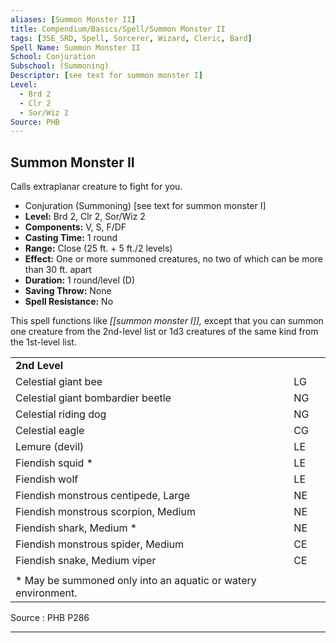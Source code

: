 ```yaml
---
aliases: [Summon Monster II]
title: Compendium/Basics/Spell/Summon Monster II
tags: [35E_SRD, Spell, Sorcerer, Wizard, Cleric, Bard]
Spell Name: Summon Monster II
School: Conjuration
Subschool: (Summoning)
Descriptor: [see text for summon monster I]
Level:
  - Brd 2
  - Clr 2
  - Sor/Wiz 2
Source: PHB
---
```



## Summon Monster II

Calls extraplanar creature to fight for you.

*   Conjuration (Summoning) [see text for summon monster I]
*   **Level:** Brd 2, Clr 2, Sor/Wiz 2
*   **Components:** V, S, F/DF
*   **Casting Time:** 1 round
*   **Range:** Close (25 ft. + 5 ft./2 levels)
*   **Effect:** One or more summoned creatures, no two of which can be more than 30 ft. apart
*   **Duration:** 1 round/level (D)
*   **Saving Throw:** None
*   **Spell Resistance:** No

This spell functions like <i>[[summon monster I]],</i> except that you can summon one creature from the 2nd-level list or 1d3 creatures of the same kind from the 1st-level list.

<table> <tr decoration="underline"> <td colspan="2"> <b>2nd Level</b> </td> <td>   </td> </tr> <tr> <td colspan="2"> Celestial giant bee </td> <td> LG </td> </tr> <tr> <td colspan="2"> Celestial giant bombardier beetle </td> <td> NG </td> </tr> <tr> <td colspan="2"> Celestial riding dog </td> <td> NG </td> </tr> <tr> <td colspan="2"> Celestial eagle </td> <td> CG </td> </tr> <tr> <td colspan="2"> Lemure (devil) </td> <td> LE </td> </tr> <tr> <td colspan="2"> Fiendish squid * </td> <td> LE </td> </tr> <tr> <td colspan="2"> Fiendish wolf </td> <td> LE </td> </tr> <tr> <td colspan="2"> Fiendish monstrous centipede, Large </td> <td> NE </td> </tr> <tr> <td colspan="2"> Fiendish monstrous scorpion, Medium </td> <td> NE </td> </tr> <tr> <td colspan="2"> Fiendish shark, Medium * </td> <td> NE </td> </tr> <tr> <td colspan="2"> Fiendish monstrous spider, Medium </td> <td> CE </td> </tr> <tr> <td colspan="2"> Fiendish snake, Medium viper </td> <td> CE </td> </tr><tr><td></td></tr> <tr> <td colspan="3" height="6"> * May be summoned only into an aquatic or watery environment. </td> </tr> </table>

Source : PHB P286

---
